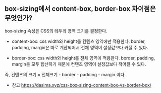 ## box-sizing에서 content-box, border-box 차이점은 무엇인가?

box-sizing 속성은 CSS의 테두리 영역 크기를 결정한다.

- content-box: css width와 height를 컨텐츠 영역에만 적용한다.
  border, padding, margin은 따로 계산되어서 전체 영역이 설정값보다 커질 수 있다.

- border-box: css width와 height를 전체 영역에 적용한다.
  border, padding, margin을 모두 합산하기 때문에 컨텐츠 영역이 설정값보다 적어질 수 있다.

즉, 컨텐츠의 크기 = 전체크기 - border - padding - margin 이다.

- 참고
  https://dasima.xyz/css-box-sizing-content-box-vs-border-box/
